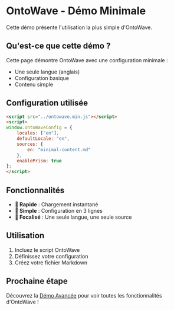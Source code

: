# OntoWave - Démo Minimale

Cette démo présente l'utilisation la plus simple d'OntoWave.

## Qu'est-ce que cette démo ?

Cette page démontre OntoWave avec une configuration minimale :
- Une seule langue (anglais)
- Configuration basique
- Contenu simple

## Configuration utilisée

```html
<script src="../ontowave.min.js"></script>
<script>
window.ontoWaveConfig = {
    locales: ["en"],
    defaultLocale: "en",
    sources: {
        en: "minimal-content.md"
    },
    enablePrism: true
};
</script>
```

## Fonctionnalités

- **🚀 Rapide** : Chargement instantané
- **📝 Simple** : Configuration en 3 lignes
- **🎯 Focalisé** : Une seule langue, une seule source

## Utilisation

1. Incluez le script OntoWave
2. Définissez votre configuration
3. Créez votre fichier Markdown

## Prochaine étape

Découvrez la [Démo Avancée](advanced-demo.html) pour voir toutes les fonctionnalités d'OntoWave !
